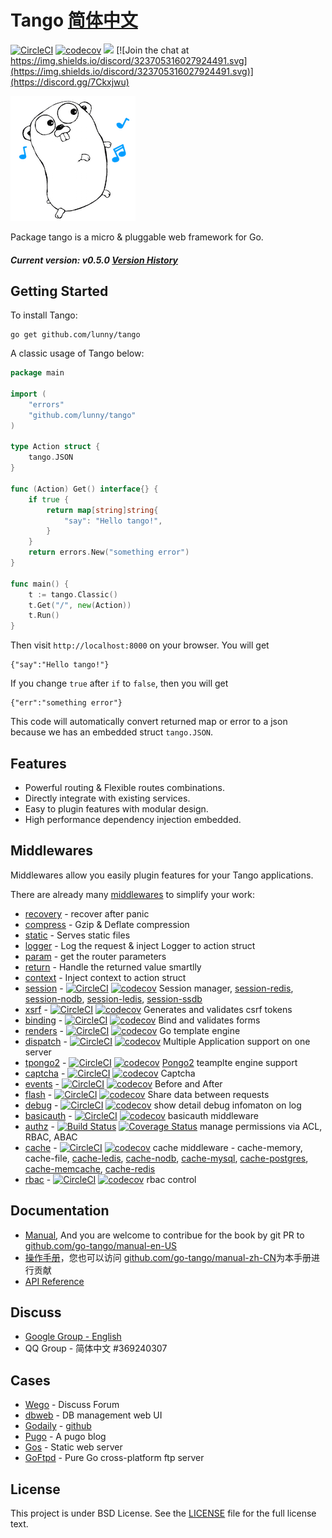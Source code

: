 Tango [简体中文](README_CN.md)
=======================

[![CircleCI](https://circleci.com/gh/lunny/tango.svg?style=shield)](https://circleci.com/gh/lunny/tango)  [![codecov](https://codecov.io/gh/lunny/tango/branch/master/graph/badge.svg)](https://codecov.io/gh/lunny/tango)
[![](https://goreportcard.com/badge/github.com/lunny/tango)](https://goreportcard.com/report/github.com/lunny/tango)
[![Join the chat at https://img.shields.io/discord/323705316027924491.svg](https://img.shields.io/discord/323705316027924491.svg)](https://discord.gg/7Ckxjwu)

![Tango Logo](logo.png)

Package tango is a micro & pluggable web framework for Go.

##### Current version: v0.5.0   [Version History](https://github.com/lunny/tango/releases)

## Getting Started

To install Tango:

    go get github.com/lunny/tango

A classic usage of Tango below:

```go
package main

import (
    "errors"
    "github.com/lunny/tango"
)

type Action struct {
    tango.JSON
}

func (Action) Get() interface{} {
    if true {
        return map[string]string{
            "say": "Hello tango!",
        }
    }
    return errors.New("something error")
}

func main() {
    t := tango.Classic()
    t.Get("/", new(Action))
    t.Run()
}
```

Then visit `http://localhost:8000` on your browser. You will get
```
{"say":"Hello tango!"}
```

If you change `true` after `if` to `false`, then you will get
```
{"err":"something error"}
```

This code will automatically convert returned map or error to a json because we has an embedded struct `tango.JSON`.

## Features

- Powerful routing & Flexible routes combinations.
- Directly integrate with existing services.
- Easy to plugin features with modular design.
- High performance dependency injection embedded.

## Middlewares

Middlewares allow you easily plugin features for your Tango applications.

There are already many [middlewares](https://github.com/tango-contrib) to simplify your work:

- [recovery](https://github.com/lunny/tango/wiki/Recovery) - recover after panic
- [compress](https://github.com/lunny/tango/wiki/Compress) - Gzip & Deflate compression
- [static](https://github.com/lunny/tango/wiki/Static) - Serves static files
- [logger](https://github.com/lunny/tango/wiki/Logger) - Log the request & inject Logger to action struct
- [param](https://github.com/lunny/tango/wiki/Params) - get the router parameters
- [return](https://github.com/lunny/tango/wiki/Return) - Handle the returned value smartlly
- [context](https://github.com/lunny/tango/wiki/Context) - Inject context to action struct
- [session](https://github.com/tango-contrib/session) - [![CircleCI](https://circleci.com/gh/tango-contrib/session/tree/master.svg?style=svg)](https://circleci.com/gh/tango-contrib/session/tree/master) [![codecov](https://codecov.io/gh/tango-contrib/session/branch/master/graph/badge.svg)](https://codecov.io/gh/tango-contrib/session) Session manager, [session-redis](http://github.com/tango-contrib/session-redis), [session-nodb](http://github.com/tango-contrib/session-nodb), [session-ledis](http://github.com/tango-contrib/session-ledis), [session-ssdb](http://github.com/tango-contrib/session-ssdb)
- [xsrf](https://github.com/tango-contrib/xsrf) - [![CircleCI](https://circleci.com/gh/tango-contrib/xsrf/tree/master.svg?style=svg)](https://circleci.com/gh/tango-contrib/xsrf/tree/master) [![codecov](https://codecov.io/gh/tango-contrib/xsrf/branch/master/graph/badge.svg)](https://codecov.io/gh/tango-contrib/xsrf) Generates and validates csrf tokens
- [binding](https://github.com/tango-contrib/binding) - [![CircleCI](https://circleci.com/gh/tango-contrib/binding/tree/master.svg?style=svg)](https://circleci.com/gh/tango-contrib/binding/tree/master) [![codecov](https://codecov.io/gh/tango-contrib/binding/branch/master/graph/badge.svg)](https://codecov.io/gh/tango-contrib/binding) Bind and validates forms
- [renders](https://github.com/tango-contrib/renders) - [![CircleCI](https://circleci.com/gh/tango-contrib/renders/tree/master.svg?style=svg)](https://circleci.com/gh/tango-contrib/renders/tree/master) [![codecov](https://codecov.io/gh/tango-contrib/renders/branch/master/graph/badge.svg)](https://codecov.io/gh/tango-contrib/renders) Go template engine
- [dispatch](https://github.com/tango-contrib/dispatch) - [![CircleCI](https://circleci.com/gh/tango-contrib/dispatch/tree/master.svg?style=svg)](https://circleci.com/gh/tango-contrib/dispatch/tree/master) [![codecov](https://codecov.io/gh/tango-contrib/dispatch/branch/master/graph/badge.svg)](https://codecov.io/gh/tango-contrib/dispatch) Multiple Application support on one server
- [tpongo2](https://github.com/tango-contrib/tpongo2) - [![CircleCI](https://circleci.com/gh/tango-contrib/tpongo2/tree/master.svg?style=svg)](https://circleci.com/gh/tango-contrib/tpongo2/tree/master) [![codecov](https://codecov.io/gh/tango-contrib/tpongo2/branch/master/graph/badge.svg)](https://codecov.io/gh/tango-contrib/tpongo2) [Pongo2](https://github.com/flosch/pongo2) teamplte engine support
- [captcha](https://github.com/tango-contrib/captcha) - [![CircleCI](https://circleci.com/gh/tango-contrib/captcha/tree/master.svg?style=svg)](https://circleci.com/gh/tango-contrib/captcha/tree/master) [![codecov](https://codecov.io/gh/tango-contrib/captcha/branch/master/graph/badge.svg)](https://codecov.io/gh/tango-contrib/captcha) Captcha
- [events](https://github.com/tango-contrib/events) - [![CircleCI](https://circleci.com/gh/tango-contrib/events/tree/master.svg?style=svg)](https://circleci.com/gh/tango-contrib/events/tree/master) [![codecov](https://codecov.io/gh/tango-contrib/events/branch/master/graph/badge.svg)](https://codecov.io/gh/tango-contrib/events) Before and After
- [flash](https://github.com/tango-contrib/flash) - [![CircleCI](https://circleci.com/gh/tango-contrib/flash/tree/master.svg?style=svg)](https://circleci.com/gh/tango-contrib/flash/tree/master) [![codecov](https://codecov.io/gh/tango-contrib/flash/branch/master/graph/badge.svg)](https://codecov.io/gh/tango-contrib/flash) Share data between requests
- [debug](https://github.com/tango-contrib/debug) - [![CircleCI](https://circleci.com/gh/tango-contrib/debug/tree/master.svg?style=svg)](https://circleci.com/gh/tango-contrib/debug/tree/master) [![codecov](https://codecov.io/gh/tango-contrib/debug/branch/master/graph/badge.svg)](https://codecov.io/gh/tango-contrib/debug) show detail debug infomaton on log
- [basicauth](https://github.com/tango-contrib/basicauth) - [![CircleCI](https://circleci.com/gh/tango-contrib/basicauth/tree/master.svg?style=svg)](https://circleci.com/gh/tango-contrib/basicauth/tree/master) [![codecov](https://codecov.io/gh/tango-contrib/basicauth/branch/master/graph/badge.svg)](https://codecov.io/gh/tango-contrib/basicauth) basicauth middleware
- [authz](https://github.com/tango-contrib/authz) - [![Build Status](https://travis-ci.org/tango-contrib/authz.svg?branch=master)](https://travis-ci.org/tango-contrib/authz) [![Coverage Status](https://coveralls.io/repos/github/tango-contrib/authz/badge.svg?branch=master)](https://coveralls.io/github/tango-contrib/authz?branch=master) manage permissions via ACL, RBAC, ABAC
- [cache](https://github.com/tango-contrib/cache) - [![CircleCI](https://circleci.com/gh/tango-contrib/cache/tree/master.svg?style=svg)](https://circleci.com/gh/tango-contrib/cache/tree/master) [![codecov](https://codecov.io/gh/tango-contrib/cache/branch/master/graph/badge.svg)](https://codecov.io/gh/tango-contrib/cache) cache middleware - cache-memory, cache-file, [cache-ledis](https://github.com/tango-contrib/cache-ledis), [cache-nodb](https://github.com/tango-contrib/cache-nodb), [cache-mysql](https://github.com/tango-contrib/cache-mysql), [cache-postgres](https://github.com/tango-contrib/cache-postgres), [cache-memcache](https://github.com/tango-contrib/cache-memcache), [cache-redis](https://github.com/tango-contrib/cache-redis)
- [rbac](https://github.com/tango-contrib/rbac) - [![CircleCI](https://circleci.com/gh/tango-contrib/rbac/tree/master.svg?style=svg)](https://circleci.com/gh/tango-contrib/rbac/tree/master) [![codecov](https://codecov.io/gh/tango-contrib/rbac/branch/master/graph/badge.svg)](https://codecov.io/gh/tango-contrib/rbac) rbac control

## Documentation

- [Manual](http://gobook.io/read/github.com/go-tango/manual-en-US/), And you are welcome to contribue for the book by git PR to [github.com/go-tango/manual-en-US](https://github.com/go-tango/manual-en-US)
- [操作手册](http://gobook.io/read/github.com/go-tango/manual-zh-CN/)，您也可以访问 [github.com/go-tango/manual-zh-CN](https://github.com/go-tango/manual-zh-CN)为本手册进行贡献
- [API Reference](https://gowalker.org/github.com/lunny/tango)

## Discuss

- [Google Group - English](https://groups.google.com/forum/#!forum/go-tango)
- QQ Group - 简体中文 #369240307

## Cases

- [Wego](https://github.com/go-tango/wego) - Discuss Forum
- [dbweb](https://github.com/go-xorm/dbweb) - DB management web UI
- [Godaily](http://godaily.org) - [github](https://github.com/godaily/news)
- [Pugo](https://github.com/go-xiaohei/pugo) - A pugo blog
- [Gos](https://github.com/go-tango/gos) - Static web server
- [GoFtpd](https://github.com/goftp/ftpd) - Pure Go cross-platform ftp server

## License

This project is under BSD License. See the [LICENSE](LICENSE) file for the full license text.
